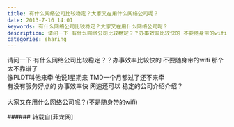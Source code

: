 ```yaml
---
title: 有什么网络公司比较稳定？大家又在用什么网络公司呢？
date: 2013-7-16 14:01
keywords: 有什么网络公司比较稳定？大家又在用什么网络公司呢？
description: 请问一下 有什么网络公司比较稳定？？办事效率比较快的 不要随身带的wifi 那个太不靠谱了 像PLDT叫他来牵 他说1星期来 TMD一个月都过了还不来牵有没有服务好点的 办事效率快 网速还可以 稳定的公司介绍介绍？大家又在用什么网络公司呢？(不是随身带的wifi)
categories: sharing
---
```

<td class="t_f" id="postmessage_22545">

请问一下 有什么网络公司比较稳定？？办事效率比较快的 不要随身带的wifi 那个太不靠谱了 <br/>
像PLDT叫他来牵 他说1星期来 TMD一个月都过了还不来牵<br/>
有没有服务好点的 办事效率快 网速还可以 稳定的公司介绍介绍？<br/>
<br/>
大家又在用什么网络公司呢？(不是随身带的wifi)<br/>
</td>
###### 转载自[菲龙网]